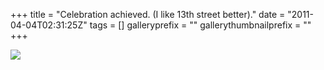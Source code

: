 +++
title = "Celebration achieved. (I like 13th street better)."
date = "2011-04-04T02:31:25Z"
tags = []
galleryprefix = ""
gallerythumbnailprefix = ""
+++

![](/img/image.jpg)

